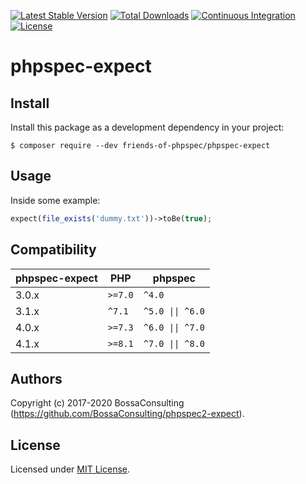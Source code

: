 [![Latest Stable Version](https://img.shields.io/packagist/v/friends-of-phpspec/phpspec-expect.svg)](https://packagist.org/packages/friends-of-phpspec/phpspec-expect)
[![Total Downloads](https://img.shields.io/packagist/dt/friends-of-phpspec/phpspec-expect.svg)](https://packagist.org/packages/friends-of-phpspec/phpspec-expect)
[![Continuous Integration](https://github.com/friends-of-phpspec/phpspec-expect/actions/workflows/ci.yml/badge.svg)](https://github.com/friends-of-phpspec/phpspec-expect/actions/workflows/ci.yml)
[![License](https://img.shields.io/packagist/l/friends-of-phpspec/phpspec-expect.svg)](https://packagist.org/packages/friends-of-phpspec/phpspec-expect)

# phpspec-expect

## Install

Install this package as a development dependency in your project:

    $ composer require --dev friends-of-phpspec/phpspec-expect

## Usage

Inside some example:

```php
expect(file_exists('dummy.txt'))->toBe(true);
```

## Compatibility

| phpspec-expect | PHP     | phpspec          |
|----------------|---------|------------------|
| 3.0.x          | `>=7.0` | `^4.0`           |
| 3.1.x          | `^7.1`  | `^5.0 \|\| ^6.0` |
| 4.0.x          | `>=7.3` | `^6.0 \|\| ^7.0` |
| 4.1.x          | `>=8.1` | `^7.0 \|\| ^8.0` |

## Authors

Copyright (c) 2017-2020 BossaConsulting (https://github.com/BossaConsulting/phpspec2-expect).

## License

Licensed under [MIT License](LICENSE).
